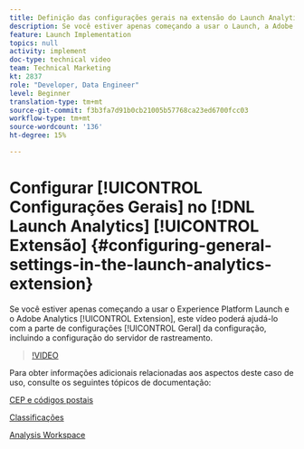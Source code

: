 ```yaml
---
title: Definição das configurações gerais na extensão do Launch Analytics
description: Se você estiver apenas começando a usar o Launch, a Adobe e a extensão do Adobe Analytics, este vídeo poderá ajudá-lo com a parte de configurações gerais da configuração, incluindo a configuração do servidor de rastreamento.
feature: Launch Implementation
topics: null
activity: implement
doc-type: technical video
team: Technical Marketing
kt: 2837
role: "Developer, Data Engineer"
level: Beginner
translation-type: tm+mt
source-git-commit: f3b3fa7d91b0cb21005b57768ca23ed6700fcc03
workflow-type: tm+mt
source-wordcount: '136'
ht-degree: 15%

---
```



# Configurar [!UICONTROL Configurações Gerais] no [!DNL Launch Analytics] [!UICONTROL Extensão] {#configuring-general-settings-in-the-launch-analytics-extension}

Se você estiver apenas começando a usar o Experience Platform Launch e o Adobe Analytics [!UICONTROL Extension], este vídeo poderá ajudá-lo com a parte de configurações [!UICONTROL Geral] da configuração, incluindo a configuração do servidor de rastreamento.

>[!VIDEO](https://video.tv.adobe.com/v/27093/?quality=9)

Para obter informações adicionais relacionadas aos aspectos deste caso de uso, consulte os seguintes tópicos de documentação:

[CEP e códigos postais](https://docs.adobe.com/help/en/analytics/components/variables/dimensions-reports/reports-zip.html)

[Classificações](https://docs.adobe.com/content/help/pt-BR/analytics/components/classifications/c-classifications.html)

[Analysis Workspace](https://docs.adobe.com/content/help/pt-BR/analytics/analyze/analysis-workspace/home.html)
